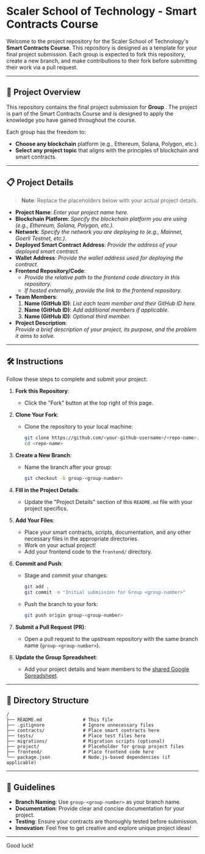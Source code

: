 # Scaler School of Technology - Smart Contracts Course

Welcome to the project repository for the Scaler School of Technology's **Smart Contracts Course**. This repository is designed as a template for your final project submission. Each group is expected to fork this repository, create a new branch, and make contributions to their fork before submitting their work via a pull request.

---

## 📖 Project Overview

This repository contains the final project submission for **Group <Your Group Number>**. The project is part of the Smart Contracts Course and is designed to apply the knowledge you have gained throughout the course.

Each group has the freedom to:
- **Choose any blockchain** platform (e.g., Ethereum, Solana, Polygon, etc.).
- **Select any project topic** that aligns with the principles of blockchain and smart contracts.

---

## 📋 Project Details

> **Note**: Replace the placeholders below with your actual project details.

- **Project Name**: _Enter your project name here._
- **Blockchain Platform**: _Specify the blockchain platform you are using (e.g., Ethereum, Solana, Polygon, etc.)._
- **Network**: _Specify the network you are deploying to (e.g., Mainnet, Goerli Testnet, etc.)._
- **Deployed Smart Contract Address**: _Provide the address of your deployed smart contract._
- **Wallet Address**: _Provide the wallet address used for deploying the contract._
- **Frontend Repository/Code**:
  - _Provide the relative path to the frontend code directory in this repository._
  - _If hosted externally, provide the link to the frontend repository._
- **Team Members**:
  1. **Name (GitHub ID)**: _List each team member and their GitHub ID here._
  2. **Name (GitHub ID)**: _Add additional members if applicable._
  3. **Name (GitHub ID)**: _Optional third member._
- **Project Description**:  
  _Provide a brief description of your project, its purpose, and the problem it aims to solve._

---

## 🛠️ Instructions

Follow these steps to complete and submit your project:

1. **Fork this Repository**:
   - Click the "Fork" button at the top right of this page.

2. **Clone Your Fork**:
   - Clone the repository to your local machine:
     ```bash
     git clone https://github.com/<your-github-username>/<repo-name>.git
     cd <repo-name>
     ```

3. **Create a New Branch**:
   - Name the branch after your group:
     ```bash
     git checkout -b group-<group-number>
     ```

4. **Fill in the Project Details**:
   - Update the "Project Details" section of this `README.md` file with your project specifics.

5. **Add Your Files**:
   - Place your smart contracts, scripts, documentation, and any other necessary files in the appropriate directories.
   - Work on your actual project!
   - Add your frontend code to the `frontend/` directory.

7. **Commit and Push**:
   - Stage and commit your changes:
     ```bash
     git add .
     git commit -m "Initial submission for Group <group-number>"
     ```
   - Push the branch to your fork:
     ```bash
     git push origin group-<group-number>
     ```

8. **Submit a Pull Request (PR)**:
   - Open a pull request to the upstream repository with the same branch name (`group-<group-number>`).

9. **Update the Group Spreadsheet**:
   - Add your project details and team members to the [shared Google Spreadsheet](https://docs.google.com/spreadsheets/d/1C_mDUio9TwyUG8cXcGF81EQPDmd1Q-l-13LXyUnXVBE/edit?usp=sharing).

---

## 📂 Directory Structure

```plaintext
/
├── README.md               # This file
├── .gitignore              # Ignore unnecessary files
├── contracts/              # Place smart contracts here
├── tests/                  # Place test files here
├── migrations/             # Migration scripts (optional)
├── project/                # Placeholder for group project files
├── frontend/               # Place frontend code here
└── package.json            # Node.js-based dependencies (if applicable)
```

---

## 📝 Guidelines

- **Branch Naming**: Use `group-<group-number>` as your branch name.
- **Documentation**: Provide clear and concise documentation for your project.
- **Testing**: Ensure your contracts are thoroughly tested before submission.
- **Innovation**: Feel free to get creative and explore unique project ideas!

---

Good luck!

